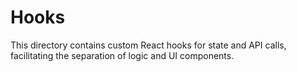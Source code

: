 # Hooks
This directory contains custom React hooks for state and API calls, facilitating the separation of logic and UI components.
